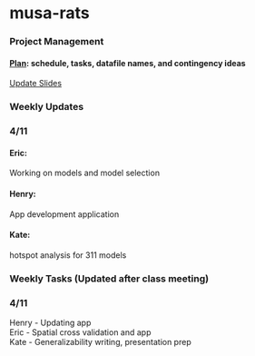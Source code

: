 # musa-rats

### Project Management
#### [Plan](https://docs.google.com/spreadsheets/d/1nGroyO_JdxYuPIOrizUDo5iwkxVdH8Emu9CW2ZeOraM/edit?usp=sharing): schedule, tasks, datafile names, and contingency ideas 
[Update Slides](https://docs.google.com/presentation/d/1LAYOw6l2nIqjGVE_cFZAxXhMhPaKCRQdTpatDFhXqk8/edit#slide=id.g2066689e90f_0_5)

### Weekly Updates 
### 4/11
#### Eric: 
Working on models and model selection<br>
#### Henry:
App development application<br>
#### Kate: 
hotspot analysis for 311 models<br>

### Weekly Tasks (Updated after class meeting)
### 4/11  
Henry - Updating app <br>
Eric - Spatial cross validation and app <br>
Kate - Generalizability writing, presentation prep <br>



